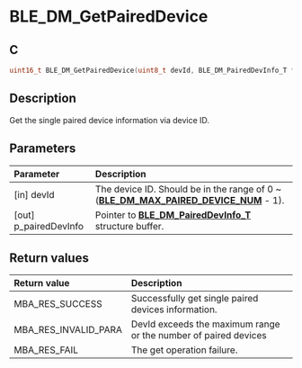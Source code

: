 # BLE_DM_GetPairedDevice

## C

```c
uint16_t BLE_DM_GetPairedDevice(uint8_t devId, BLE_DM_PairedDevInfo_T *p_pairedDevInfo);
```

## Description

Get the single paired device information via device ID.

## Parameters

|Parameter|Description|
|:---|:---|
|\[in\] devId|The device ID. Should be in the range of 0 ~ (**[BLE_DM_MAX_PAIRED_DEVICE_NUM](GUID-9BAF9121-0D45-4E86-B62E-FC8734BCECB2.md)** - 1).|
|\[out\] p_pairedDevInfo|Pointer to **[BLE_DM_PairedDevInfo_T](GUID-800A2FAD-BA38-4F83-8DC4-CAB00ECDD31A.md)** structure buffer.|

## Return values

|Return value|Description|
|:---|:---|
MBA_RES_SUCCESS|Successfully get single paired devices information.|
MBA_RES_INVALID_PARA|DevId exceeds the maximum range or the number of paired devices|
MBA_RES_FAIL|The get operation failure.|
